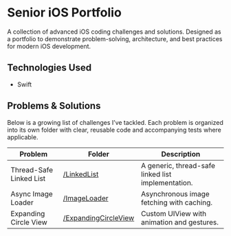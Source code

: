 # Senior iOS Portfolio

A collection of advanced iOS coding challenges and solutions. Designed as a portfolio to demonstrate problem-solving, architecture, and best practices for modern iOS development.

## Technologies Used
- Swift

## Problems & Solutions

Below is a growing list of challenges I’ve tackled. Each problem is organized into its own folder with clear, reusable code and accompanying tests where applicable.

| Problem                  | Folder                  | Description                                      |
|--------------------------|-------------------------|--------------------------------------------------|
| Thread-Safe Linked List  | [/LinkedList](.SenioriOSPortfolio/SenioriOSPortfolio/LinkedLists) | A generic, thread-safe linked list implementation. |
| Async Image Loader       | [/ImageLoader](./ImageLoader) | Asynchronous image fetching with caching.      |
| Expanding Circle View    | [/ExpandingCircleView](./ExpandingCircleView) | Custom UIView with animation and gestures. |


